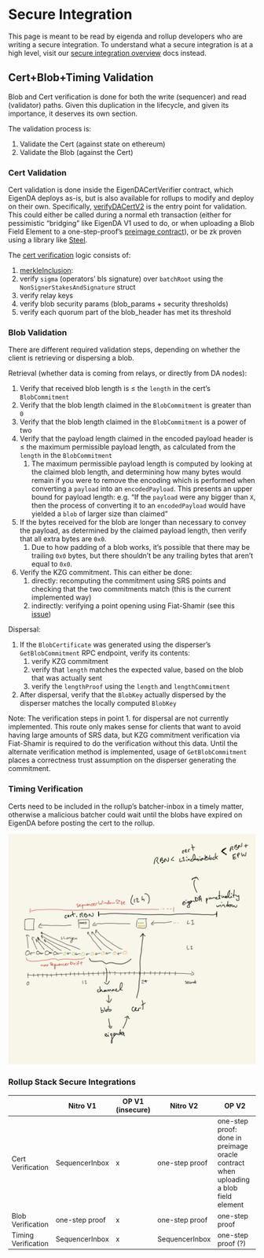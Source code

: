 # Secure Integration

This page is meant to be read by eigenda and rollup developers who are writing a secure integration. To understand what a secure integration is at a high level, visit our [secure integration overview](https://docs.eigenda.xyz/integrations-guides/rollup-guides/integrations-overview) docs instead.

## Cert+Blob+Timing Validation

Blob and Cert verification is done for both the write (sequencer) and read (validator) paths. Given this duplication in the lifecycle, and given its importance, it deserves its own section.

The validation process is:

1. Validate the Cert (against state on ethereum)
2. Validate the Blob (against the Cert)

### Cert Validation

Cert validation is done inside the EigenDACertVerifier contract, which EigenDA deploys as-is, but is also available for rollups to modify and deploy on their own. Specifically, [verifyDACertV2](https://github.com/Layr-Labs/eigenda/blob/98e21397e3471d170f3131549cdbc7113c0cdfaf/contracts/src/core/EigenDACertVerifier.sol#L86) is the entry point for validation. This could either be called during a normal eth transaction (either for pessimistic “bridging” like EigenDA V1 used to do, or when uploading a Blob Field Element to a one-step-proof’s [preimage contract](https://specs.optimism.io/fault-proof/index.html#pre-image-oracle)), or be zk proven using a library like [Steel](https://github.com/risc0/risc0-ethereum/blob/main/crates/steel/docs/what-is-steel.md).

The [cert verification](https://github.com/Layr-Labs/eigenda/blob/master/contracts/src/libraries/EigenDABlobVerificationUtils.sol#L162) logic consists of:

1. [merkleInclusion](https://github.com/Layr-Labs/eigenda/blob/c3d1ff2a9a1ec39fc78c4936eabbc2443df38571/contracts/src/libraries/EigenDABlobVerificationUtils.sol#L173): 
2. verify `sigma` (operators’ bls signature) over `batchRoot` using the `NonSignerStakesAndSignature` struct
3. verify relay keys
4. verify blob security params (blob_params + security thresholds)
5. verify each quorum part of the blob_header has met its threshold

### Blob Validation

There are different required validation steps, depending on whether the client is retrieving or dispersing a blob.

Retrieval (whether data is coming from relays, or directly from DA nodes):

1. Verify that received blob length is ≤ the `length` in the cert’s `BlobCommitment`
2. Verify that the blob length claimed in the `BlobCommitment` is greater than `0`
3. Verify that the blob length claimed in the `BlobCommitment` is a power of two
4. Verify that the payload length claimed in the encoded payload header is ≤ the maximum permissible payload length, as calculated from the `length` in the `BlobCommitment`
    1. The maximum permissible payload length is computed by looking at the claimed blob length, and determining how many bytes would remain if you were to remove the encoding which is performed when converting a `payload` into an `encodedPayload`. This presents an upper bound for payload length: e.g. “If the `payload` were any bigger than `X`, then the process of converting it to an `encodedPayload` would have yielded a `blob` of larger size than claimed”
5. If the bytes received for the blob are longer than necessary to convey the payload, as determined by the claimed payload length, then verify that all extra bytes are `0x0`.
    1. Due to how padding of a blob works, it’s possible that there may be trailing `0x0` bytes, but there shouldn’t be any trailing bytes that aren’t equal to `0x0`.
6. Verify the KZG commitment. This can either be done:
    1. directly: recomputing the commitment using SRS points and checking that the two commitments match (this is the current implemented way)
    2. indirectly: verifying a point opening using Fiat-Shamir (see this [issue](https://github.com/Layr-Labs/eigenda/issues/1037))

Dispersal:

1. If the `BlobCertificate` was generated using the disperser’s `GetBlobCommitment` RPC endpoint, verify its contents:
    1. verify KZG commitment
    2. verify that `length` matches the expected value, based on the blob that was actually sent
    3. verify the `lengthProof` using the `length` and `lengthCommitment`
2. After dispersal, verify that the `BlobKey` actually dispersed by the disperser matches the locally computed `BlobKey`

Note: The verification steps in point 1. for dispersal are not currently implemented. This route only makes sense for clients that want to avoid having large amounts of SRS data, but KZG commitment verification via Fiat-Shamir is required to do the verification without this data. Until the alternate verification method is implemented, usage of `GetBlobCommitment` places a correctness trust assumption on the disperser generating the commitment.

### Timing Verification

Certs need to be included in the rollup’s batcher-inbox in a timely matter, otherwise a malicious batcher could wait until the blobs have expired on EigenDA before posting the cert to the rollup.

![image.png](../../assets/integration/cert-punctuality-window.png)

### Rollup Stack Secure Integrations

|                     | Nitro V1       | OP V1 (insecure) | Nitro V2       | OP V2                                                                                |
| ------------------- | -------------- | ---------------- | -------------- | ------------------------------------------------------------------------------------ |
| Cert Verification   | SequencerInbox | x                | one-step proof | one-step proof: done in preimage oracle contract when uploading a blob field element |
| Blob Verification   | one-step proof | x                | one-step proof | one-step proof                                                                       |
| Timing Verification | SequencerInbox | x                | SequencerInbox | one-step proof (?)                                                                   |